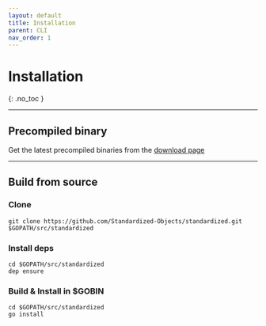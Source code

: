 ```yaml
---
layout: default
title: Installation
parent: CLI
nav_order: 1
---
```


# Installation
{: .no_toc }

---

## Precompiled binary

Get the latest precompiled binaries from the [download page](https://github.com/Standardized-Objects/standardized/releases)

---

## Build from source

### Clone

    git clone https://github.com/Standardized-Objects/standardized.git $GOPATH/src/standardized

### Install deps

    cd $GOPATH/src/standardized
    dep ensure

### Build & Install in $GOBIN

    cd $GOPATH/src/standardized
    go install
